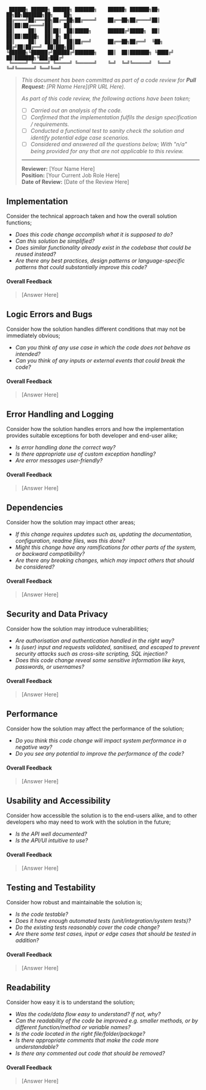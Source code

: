```
 ██████╗ ██████╗ ██████╗ ███████╗    ██████╗ ███████╗██╗   ██╗██╗███████╗██╗    ██╗ 
██╔════╝██╔═══██╗██╔══██╗██╔════╝    ██╔══██╗██╔════╝██║   ██║██║██╔════╝██║    ██║ 
██║     ██║   ██║██║  ██║█████╗      ██████╔╝█████╗  ██║   ██║██║█████╗  ██║ █╗ ██║ 
██║     ██║   ██║██║  ██║██╔══╝      ██╔══██╗██╔══╝  ╚██╗ ██╔╝██║██╔══╝  ██║███╗██║ 
╚██████╗╚██████╔╝██████╔╝███████╗    ██║  ██║███████╗ ╚████╔╝ ██║███████╗╚███╔███╔╝ 
 ╚═════╝ ╚═════╝ ╚═════╝ ╚══════╝    ╚═╝  ╚═╝╚══════╝  ╚═══╝  ╚═╝╚══════╝ ╚══╝╚══╝  
```


> _This document has been committed as part of a code review for **Pull Request:** [PR Name Here](PR URL Here)._
>  
>  _As part of this code review, the following actions have been taken;_
> - [ ] _Carried out an analysis of the code._
> - [ ] _Confirmed that the implementation fulfils the design specification / requirements._
> - [ ] _Conducted a functional test to sanity check the solution and identify potential edge case scenarios._
> - [ ] _Considered and answered all the questions below; With "n/a" being provided for any that are not applicable to this review._
> 
> ---
> 
> **Reviewer:** [Your Name Here] \
> **Position:** [Your Current Job Role Here] \
> **Date of Review:** [Date of the Review Here]



## Implementation
Consider the technical approach taken and how the overall solution functions;
* _Does this code change accomplish what it is supposed to do?_
* _Can this solution be simplified?_
* _Does similar functionality already exist in the codebase that could be reused instead?_
* _Are there any best practices, design patterns or language-specific patterns that could substantially improve this code?_

#### Overall Feedback
> [Answer Here]



## Logic Errors and Bugs
Consider how the solution handles different conditions that may not be immediately obvious;
* _Can you think of any use case in which the code does not behave as intended?_
* _Can you think of any inputs or external events that could break the code?_

#### Overall Feedback
> [Answer Here]



## Error Handling and Logging
Consider how the solution handles errors and how the implementation provides suitable exceptions for both developer and end-user alike;
* _Is error handling done the correct way?_
* _Is there appropriate use of custom exception handling?_
* _Are error messages user-friendly?_

#### Overall Feedback
> [Answer Here]



## Dependencies
Consider how the solution may impact other areas;
* _If this change requires updates such as, updating the documentation, configuration, readme files, was this done?_
* _Might this change have any ramifications for other parts of the system, or backward compatibility?_
* _Are there any breaking changes, which may impact others that should be considered?_

#### Overall Feedback
> [Answer Here]



## Security and Data Privacy
Consider how the solution may introduce vulnerabilities;
* _Are authorisation and authentication handled in the right way?_
* _Is (user) input and requests validated, sanitised, and escaped to prevent security attacks such as cross-site scripting, SQL injection?_
* _Does this code change reveal some sensitive information like keys, passwords, or usernames?_

#### Overall Feedback
> [Answer Here]



## Performance
Consider how the solution may affect the performance of the solution;
* _Do you think this code change will impact system performance in a negative way?_
* _Do you see any potential to improve the performance of the code?_

#### Overall Feedback
> [Answer Here]



## Usability and Accessibility
Consider how accessible the solution is to the end-users alike, and to other developers who may need to work with the solution in the future;
* _Is the API well documented?_
* _Is the API/UI intuitive to use?_

#### Overall Feedback
> [Answer Here]



## Testing and Testability
Consider how robust and maintainable the solution is;
* _Is the code testable?_
* _Does it have enough automated tests (unit/integration/system tests)?_
* _Do the existing tests reasonably cover the code change?_
* _Are there some test cases, input or edge cases that should be tested in addition?_

#### Overall Feedback
> [Answer Here]



## Readability
Consider how easy it is to understand the solution;
* _Was the code/data flow easy to understand? If not, why?_
* _Can the readability of the code be improved e.g. smaller methods, or by different function/method or variable names?_
* _Is the code located in the right file/folder/package?_
* _Is there appropriate comments that make the code more understandable?_
* _Is there any commented out code that should be removed?_

#### Overall Feedback
> [Answer Here]
